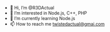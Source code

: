 - 👋 Hi, I’m @R3DActual
- 👀 I’m interested in Node.js, C++, PHP
- 🌱 I’m currently learning Node.js
- 📫 How to reach me twistedactual@gmai.com
